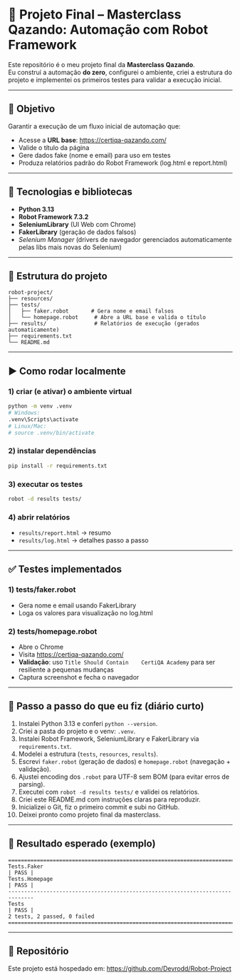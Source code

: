 # 🤖 Projeto Final – Masterclass Qazando: Automação com Robot Framework

Este repositório é o meu projeto final da **Masterclass Qazando**.  
Eu construí a automação **do zero**, configurei o ambiente, criei a estrutura do projeto e implementei os primeiros testes para validar a execução inicial.

---

## 🎯 Objetivo
Garantir a execução de um fluxo inicial de automação que:
- Acesse a **URL base**: https://certiqa-qazando.com/
- Valide o título da página
- Gere dados fake (nome e email) para uso em testes
- Produza relatórios padrão do Robot Framework (log.html e report.html)

---

## 🧰 Tecnologias e bibliotecas
- **Python 3.13**
- **Robot Framework 7.3.2**
- **SeleniumLibrary** (UI Web com Chrome)
- **FakerLibrary** (geração de dados falsos)
- *Selenium Manager* (drivers de navegador gerenciados automaticamente pelas libs mais novas do Selenium)

---

## 📂 Estrutura do projeto
```
robot-project/
├── resources/
├── tests/
│   ├── faker.robot       # Gera nome e email falsos
│   └── homepage.robot     # Abre a URL base e valida o título
├── results/               # Relatórios de execução (gerados automaticamente)
├── requirements.txt
└── README.md 
```

---

## ▶️ Como rodar localmente

### 1) criar (e ativar) o ambiente virtual
```bash
python -m venv .venv
# Windows:
.venv\Scripts\activate
# Linux/Mac:
# source .venv/bin/activate
```

### 2) instalar dependências
```bash
pip install -r requirements.txt
```

### 3) executar os testes
```bash
robot -d results tests/
```

### 4) abrir relatórios
- `results/report.html` → resumo
- `results/log.html` → detalhes passo a passo

---

## ✅ Testes implementados

### 1) tests/faker.robot
- Gera nome e email usando FakerLibrary
- Loga os valores para visualização no log.html

### 2) tests/homepage.robot
- Abre o Chrome
- Visita https://certiqa-qazando.com/
- **Validação**: uso `Title Should Contain    CertiQA Academy` para ser resiliente a pequenas mudanças
- Captura screenshot e fecha o navegador

---

## 🧭 Passo a passo do que eu fiz (diário curto)

1. Instalei Python 3.13 e conferi `python --version`.
2. Criei a pasta do projeto e o venv: `.venv`.
3. Instalei Robot Framework, SeleniumLibrary e FakerLibrary via `requirements.txt`.
4. Modelei a estrutura (`tests`, `resources`, `results`).
5. Escrevi `faker.robot` (geração de dados) e `homepage.robot` (navegação + validação).
6. Ajustei encoding dos `.robot` para UTF-8 sem BOM (para evitar erros de parsing).
7. Executei com `robot -d results tests/` e validei os relatórios.
8. Criei este README.md com instruções claras para reproduzir.
9. Inicializei o Git, fiz o primeiro commit e subi no GitHub.
10. Deixei pronto como projeto final da masterclass.

---

## 🧪 Resultado esperado (exemplo)
```
==============================================================================
Tests.Faker                                                           | PASS |
Tests.Homepage                                                        | PASS |
------------------------------------------------------------------------------
Tests                                                                 | PASS |
2 tests, 2 passed, 0 failed
==============================================================================
```

---

## 🔗 Repositório

Este projeto está hospedado em: https://github.com/Devrodd/Robot-Project
